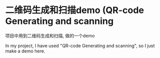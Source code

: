 二维码生成和扫描demo (QR-code Generating and scanning
================

项目中用到二维码生成和扫描, 做的一个demo	

In my project, I have used "QR-code Generating and scanning", so I just make a demo here.	